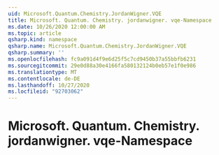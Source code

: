 ```yaml
---
uid: Microsoft.Quantum.Chemistry.JordanWigner.VQE
title: Microsoft. Quantum. Chemistry. jordanwigner. vqe-Namespace
ms.date: 10/26/2020 12:00:00 AM
ms.topic: article
qsharp.kind: namespace
qsharp.name: Microsoft.Quantum.Chemistry.JordanWigner.VQE
qsharp.summary: ''
ms.openlocfilehash: fc9a091d4f9e6d25f5c7cd9450b37a55bbfb6231
ms.sourcegitcommit: 29e0d88a30e4166fa580132124b0eb57e1f0e986
ms.translationtype: MT
ms.contentlocale: de-DE
ms.lasthandoff: 10/27/2020
ms.locfileid: "92703062"
---
```

# <a name="microsoftquantumchemistryjordanwignervqe-namespace"></a>Microsoft. Quantum. Chemistry. jordanwigner. vqe-Namespace




